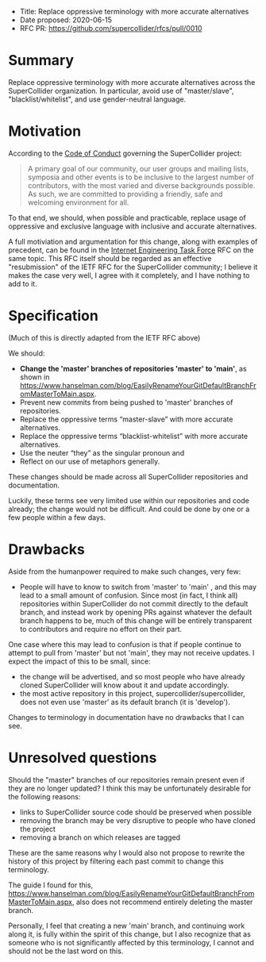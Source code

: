 - Title: Replace oppressive terminology with more accurate alternatives
- Date proposed: 2020-06-15
- RFC PR: https://github.com/supercollider/rfcs/pull/0010

# Summary

Replace oppressive terminology with more accurate alternatives across the SuperCollider organization. In particular,
avoid use of "master/slave", "blacklist/whitelist", and use gender-neutral language.

# Motivation

According to the [Code of Conduct](https://github.com/supercollider/supercollider/blob/develop/CODE_OF_CONDUCT.md)
governing the SuperCollider project:

> A primary goal of our community, our user groups and mailing lists, symposia and other events is to be inclusive to the largest number of contributors, with the most varied and diverse backgrounds possible. As such, we are committed to providing a friendly, safe and welcoming environment for all.

To that end, we should, when possible and practicable, replace usage of oppressive and exclusive language with inclusive
and accurate alternatives.

A full motiviation and argumentation for this change, along with examples of precedent, can be found in the [Internet
Engineering Task Force](https://tools.ietf.org/id/draft-knodel-terminology-00.html) RFC on the same topic. This RFC
itself should be regarded as an effective "resubmission" of the IETF RFC for the SuperCollider community; I believe it
makes the case very well, I agree with it completely, and I have nothing to add to it.

# Specification

(Much of this is directly adapted from the IETF RFC above)

We should:
- **Change the 'master' branches of repositories 'master' to 'main'**, as shown in https://www.hanselman.com/blog/EasilyRenameYourGitDefaultBranchFromMasterToMain.aspx.
- Prevent new commits from being pushed to 'master' branches of repositories.
- Replace the oppressive terms “master-slave” with more accurate alternatives.
- Replace the oppressive terms “blacklist-whitelist” with more accurate alternatives.
- Use the neuter “they” as the singular pronoun and
- Reflect on our use of metaphors generally.

These changes should be made across all SuperCollider repositories and documentation.

Luckily, these terms see very limited use within our repositories and code already; the change would not be difficult.
And could be done by one or a few people within a few days.

# Drawbacks

Aside from the humanpower required to make such changes, very few:
- People will have to know to switch from 'master' to 'main' , and this may lead to a small amount of confusion. Since
  most (in fact, I think all) repositories within SuperCollider do not commit directly to the default branch, and
instead work by opening PRs against whatever the default branch happens to be, much of this change will be entirely
transparent to contributors and require no effort on their part.

One case where this may lead to confusion is that if people continue to attempt to pull from 'master' but not 'main',
they may not receive updates. I expect the impact of this to be small, since:
- the change will be advertised, and so most people who have already cloned SuperCollider will know about it and update
  accordingly.
- the most active repository in this project, supercollider/supercollider, does not even use 'master' as its default
  branch (it is 'develop').

Changes to terminology in documentation have no drawbacks that I can see.

# Unresolved questions

Should the "master" branches of our repositories remain present even if they are no longer updated? I think this may be
unfortunately desirable for the following reasons:
- links to SuperCollider source code should be preserved when possible
- removing the branch may be very disruptive to people who have cloned the project
- removing a branch on which releases are tagged 

These are the same reasons why I would also not propose to rewrite the history of this project by filtering each past
commit to change this terminology.

The guide I found for this, https://www.hanselman.com/blog/EasilyRenameYourGitDefaultBranchFromMasterToMain.aspx, also
does not recommend entirely deleting the master branch.

Personally, I feel that creating a new 'main' branch, and continuing work along it, is fully within the spirit of this
change, but I also recognize that as someone who is not significantly affected by this terminology, I cannot and should
not be the last word on this.
